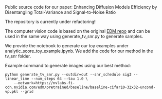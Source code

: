 Public source code for our paper: Enhancing Diffusion Models Efficiency by Disentangling Total-Variance and Signal-to-Noise Ratio

The repository is currently under refactoring! 

The computer vision code is based on the original [EDM repo](https://github.com/NVlabs/edm) and can be used in the same way using generate_tv_snr.py to generate samples.

We provide the notebook to generate our toy examples under analytic_score_toy_example.ipynb.
We add the code for our method in the tv_snr folder.

Example command to generate images using our best method:
```
python generate_tv_snr.py --outdir=out --snr_schedule sig3 --linear_time --num_steps 64 --tau 1.0 \
    --network=https://nvlabs-fi-cdn.nvidia.com/edm/pretrained/baseline/baseline-cifar10-32x32-uncond-vp.pkl --grid

```
